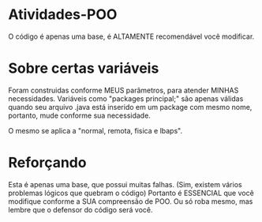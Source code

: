 # Atividades-POO
O código é apenas uma base, é ALTAMENTE recomendável você modificar.

# Sobre certas variáveis
Foram construidas conforme MEUS parâmetros, para atender MINHAS necessidades.
Variáveis como "packages principal;" são apenas válidas quando seu arquivo .java
está inserido em um package com mesmo nome, portanto, mude conforme sua necessidade.

O mesmo se aplica a "normal, remota, fisica e lbaps".

# Reforçando
Esta é apenas uma base, que possui muitas falhas. (Sim, existem vários problemas lógicos que quebram o código)
Portanto é ESSENCIAL que você modifique conforme a SUA compreensão de POO.
Ou só roba mesmo, mas lembre que o defensor do código será você.
